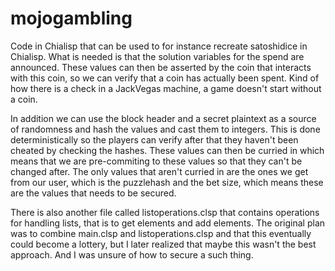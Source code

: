 # mojogambling

Code in Chialisp that can be used to for instance recreate satoshidice in Chialisp. What is needed is that the solution variables for the spend are announced.
These values can then be asserted by the coin that interacts with this coin, so we can verify that a coin has actually been spent. Kind of how there is a check in a JackVegas machine, a game doesn't start without a coin.

In addition we can use the block header and a secret plaintext as a source of randomness and hash the values and cast them to integers. This is done deterministically so the players can verify after that they haven't been cheated by checking the hashes. These values can then be curried in which means that we are pre-commiting to these values so that they can't be changed after. The only values that aren't curried in are the ones we get from our user, which is the puzzlehash and the bet size, which means these are the values that needs to be secured.

There is also another file called listoperations.clsp that contains operations for handling lists, that is to get elements and add elements. The original plan was to combine main.clsp and listoperations.clsp and that this eventually could become a lottery, but I later realized that maybe this wasn't the best approach. And I was unsure of how to secure a such thing.
